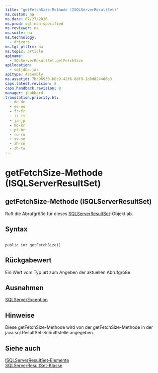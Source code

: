 ```yaml
---
title: "getFetchSize-Methode (ISQLServerResultSet)"
ms.custom: na
ms.date: 07/27/2016
ms.prod: sql-non-specified
ms.reviewer: na
ms.suite: na
ms.technology: 
  - drivers
ms.tgt_pltfrm: na
ms.topic: article
apiname: 
  - SQLServerResultSet.getFetchSize
apilocation: 
  - sqljdbc.jar
apitype: Assembly
ms.assetid: 7bc96930-b0c9-42f6-8df9-1d8d824408b3
caps.latest.revision: 8
caps.handback.revision: 8
manager: jhubbard
translation.priority.ht: 
  - de-de
  - es-es
  - fr-fr
  - it-it
  - ja-jp
  - ko-kr
  - pt-br
  - ru-ru
  - sv-se
  - zh-cn
  - zh-tw
---
```

# getFetchSize-Methode (ISQLServerResultSet)
    
## getFetchSize\-Methode \(ISQLServerResultSet\)  
 Ruft die Abrufgröße für dieses [SQLServerResultSet](../content/SQLServerResultSet-Class.md)\-Objekt ab.  
  
## Syntax  
  
```  
  
public int getFetchSize()  
```  
  
## Rückgabewert  
 Ein Wert vom Typ **int** zum Angeben der aktuellen Abrufgröße.  
  
## Ausnahmen  
 [SQLServerException](../content/SQLServerException-Class.md)  
  
## Hinweise  
 Diese getFetchSize\-Methode wird von der getFetchSize\-Methode in der java.sql.ResultSet\-Schnittstelle angegeben.  
  
## Siehe auch  
 [ISQLServerResultSet-Elemente](../content/SQLServerResultSet-Members.md)   
 [SQLServerResultSet-Klasse](../content/SQLServerResultSet-Class.md)  
  
  